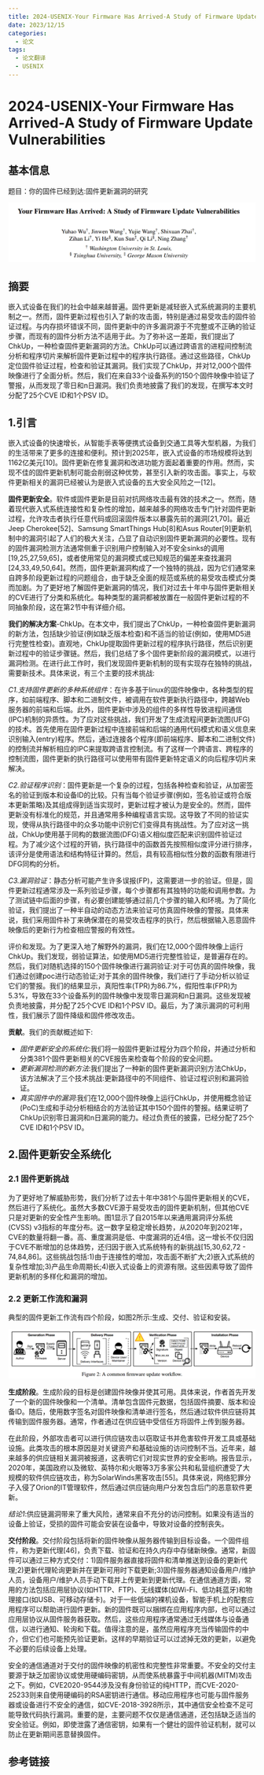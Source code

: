 ```yaml
---
title: 2024-USENIX-Your Firmware Has Arrived-A Study of Firmware Update Vulnerabilities
date: 2023/12/15
categories:
  - 论文
tags:
  - 论文翻译
  - USENIX
---
```

# 2024-USENIX-Your Firmware Has Arrived-A Study of Firmware Update Vulnerabilities
## 基本信息
题目：你的固件已经到达:固件更新漏洞的研究

![](2024-USENIX-Your%20Firmware%20Has%20Arrived-A%20Study%20of%20Firmware%20Update%20Vulnerabilities/image-20231215164038033.png)

## 摘要
嵌入式设备在我们的社会中越来越普遍。固件更新是减轻嵌入式系统漏洞的主要机制之一。然而，固件更新过程也引入了新的攻击面，特别是通过易受攻击的固件验证过程。与内存损坏错误不同，固件更新中的许多漏洞源于不完整或不正确的验证步骤，而现有的固件分析方法不适用于此。为了弥补这一差距，我们提出了ChkUp，一种检查固件更新漏洞的方法。ChkUp可以通过跨语言的进程间控制流分析和程序切片来解析固件更新过程中的程序执行路径。通过这些路径，ChkUp定位固件验证过程，检查和验证其漏洞。我们实现了ChkUp，并对12,000个固件映像进行了全面分析。然后，我们在来自33个设备系列的150个固件映像中验证了警报，从而发现了零日和n日漏洞。我们负责地披露了我们的发现，在撰写本文时分配了25个CVE ID和1个PSV ID。

## 1.引言
嵌入式设备的快速增长，从智能手表等便携式设备到交通工具等大型机器，为我们的生活带来了更多的连接和便利。预计到2025年，嵌入式设备的市场规模将达到1162亿美元[10]。固件更新在修复漏洞和改进功能方面起着重要的作用。然而，实现不佳的固件更新机制可能会削弱这种优势，甚至引入新的攻击面。事实上，与软件更新相关的漏洞已经被认为是嵌入式设备的五大安全风险之一[12]。

**固件更新安全**。软件或固件更新是目前对抗网络攻击最有效的技术之一。然而，随着现代嵌入式系统连接性和复杂性的增加，越来越多的网络攻击专门针对固件更新过程，允许攻击者执行任意代码或回滚固件版本以暴露先前的漏洞[21,70]。最近Jeep Cherokee[52]、Samsung SmartThings Hub[8]和Asus Router[9]更新机制中的漏洞引起了人们的极大关注，凸显了自动识别固件更新漏洞的必要性。现有的固件漏洞检测方法通常侧重于识别用户控制输入对不安全sinks的调用[19,25,27,59,65]，或者使用常见的漏洞模式或已知规范的偏差来查找漏洞[24,33,49,50,64]。然而，固件更新漏洞构成了一个独特的挑战，因为它们通常来自跨多阶段更新过程的问题组合，由于缺乏全面的规范或系统的易受攻击模式分类而加剧。为了更好地了解固件更新漏洞的情况，我们对过去十年中与固件更新相关的CVE进行了分类和系统化。每种类型的漏洞都被放置在一般固件更新过程的不同抽象阶段，这在第2节中有详细介绍。

**我们的解决方案**-ChkUp。在本文中，我们提出了ChkUp，一种检查固件更新漏洞的新方法，包括缺少验证(例如缺乏版本检查)和不适当的验证(例如，使用MD5进行完整性检查)。直观地，ChkUp提取固件更新过程的程序执行路径，然后识别更新过程中的验证步骤链。然后，我们总结了多个固件更新阶段的漏洞模式，以进行漏洞检测。在进行此工作时，我们发现固件更新机制的现有实现存在独特的挑战，需要新技术。具体来说，有三个主要的技术挑战:

*C1.支持固件更新的多种系统组件*：在许多基于linux的固件映像中，各种类型的程序，如前端程序、脚本和二进制文件，被调用在软件更新执行路径中，跨越Web服务器的前端和后端。此外，固件更新中涉及的组件的多样性导致进程间通信(IPC)机制的异质性。为了应对这些挑战，我们开发了生成流程间更新流图(UFG)的技术。首先使用在固件更新过程中连接前端和后端的通用代码模式和语义信息来识别输入(entry)程序。然后，通过连接各个程序(即前端程序、脚本和二进制文件)的控制流并解析相应的IPC来提取跨语言控制流。有了这样一个跨语言、跨程序的控制流图，固件更新的执行路径可以使用带有固件更新特定语义的向后程序切片来解决。

*C2.验证程序识别*：固件更新是一个复杂的过程，包括各种检查和验证，从加密签名的验证到版本和设备ID的比较。只有当每个验证步骤(例如，签名验证或符合版本更新策略)及其组成得到适当实现时，更新过程才被认为是安全的。然而，固件更新没有标准化的规范，并且通常用多种编程语言实现。这导致了不同的验证实现，使得从执行路径中的众多功能中识别它们变得具有挑战性。为了应对这一挑战，ChkUp使用基于同构的数据流图(DFG)语义相似度匹配来识别固件验证过程。为了减少这个过程的开销，执行路径中的函数首先按照相似度评分进行排序，该评分是使用语法和结构特征计算的。然后，具有较高相似性分数的函数有限进行DFG同构的分析。

*C3.漏洞验证*：静态分析可能产生许多误报(FP)，这需要进一步的验证。但是，固件更新过程通常涉及一系列验证步骤，每个步骤都有其独特的功能和调用参数。为了测试链中后面的步骤，有必要创建能够通过前几个步骤的输入和环境。为了简化验证，我们提出了一种半自动的动态方法来验证可仿真固件映像的警报。具体来说，我们采用固件补丁来确保潜在的易受攻击程序的执行，然后根据输入恶意固件映像后的更新行为检查相应警报的有效性。

评价和发现。为了更深入地了解野外的漏洞，我们在12,000个固件映像上运行ChkUp。我们发现，弱验证算法，如使用MD5进行完整性验证，是普遍存在的。然后，我们对随机选择的150个固件映像进行漏洞验证:对于可仿真的固件映像，我们通过创建poc进行动态验证;对于其余的固件映像，我们进行了手动分析以验证它们的警报。我们的结果显示，真阳性率(TPR)为86.7%，假阳性率(FPR)为5.3%，导致在33个设备系列的固件映像中发现零日漏洞和n日漏洞。这些发现被负责地披露，并分配了25个CVE ID和1个PSV ID。最后，为了演示漏洞的可利用性，我们展示了固件降级和固件修改攻击。

**贡献**。我们的贡献概述如下:

- *固件更新安全的系统化*:我们将一般固件更新过程分为四个阶段，并通过分析和分类381个固件更新相关的CVE报告来检查每个阶段的安全问题。
- *更新漏洞检测的新方法*:我们提出了一种新的固件更新漏洞识别方法ChkUp，该方法解决了三个技术挑战:更新路径中的不同组件、验证过程识别和漏洞验证。
- *真实固件中的漏洞*:我们在12,000个固件映像上运行ChkUp，并使用概念验证(PoC)生成和手动分析相结合的方法验证其中150个固件的警报。结果证明了ChkUp识别零日漏洞和n日漏洞的能力。经过负责任的披露，已经分配了25个CVE ID和1个PSV ID。

## 2.固件更新安全系统化
### 2.1 固件更新挑战
为了更好地了解威胁形势，我们分析了过去十年中381个与固件更新相关的CVE，然后进行了系统化。虽然大多数CVE源于易受攻击的固件更新机制，但其他CVE只是对更新的安全性产生影响。图1显示了自2015年以来通用漏洞评分系统(CVSS) v3指标的年度分布。这一数字呈稳定增长趋势，从2020年到2021年，CVE的数量将翻一番。高、重度漏洞是低、中度漏洞的近4倍。这一增长不仅归因于CVE不断增加的总体趋势，还归因于嵌入式系统特有的新挑战[15,30,62,72 - 74,84,86]。这些挑战包括:1)由于连接性的增加，攻击面不断扩大;2)嵌入式系统的复杂性增加;3)产品生命周期长;4)嵌入式设备上的资源有限。这些因素导致了固件更新机制的多样化和漏洞的增加。

### 2.2 更新工作流和漏洞
典型的固件更新工作流有四个阶段，如图2所示:生成、交付、验证和安装。

![](2024-USENIX-Your%20Firmware%20Has%20Arrived-A%20Study%20of%20Firmware%20Update%20Vulnerabilities/image-20231215185954179.png)

**生成阶段**。生成阶段的目标是创建固件映像并使其可用。具体来说，作者首先开发了一个新的固件映像和一个清单。清单包含固件元数据，包括固件摘要、版本和设备ID。随后，使用数字签名对固件映像和清单进行签名，然后通过软件供应链将其传输到固件服务器。通常，作者通过在供应链中受信任方将固件上传到服务器。

在此阶段，外部攻击者可以进行供应链攻击以窃取证书并危害软件开发工具或基础设施。此类攻击的根本原因是对关键资产和基础设施的访问控制不当。近年来，越来越多的供应链相关漏洞被报道，这表明它们对现实世界的安全影响。报告显示，2020年，美国政府以及微软、英特尔和火眼等3万多家公共和私营组织遭受了大规模的软件供应链攻击，称为SolarWinds黑客攻击[55]。具体来说，网络犯罪分子入侵了Orion的IT管理软件，然后通过供应链向用户分发包含后门的恶意软件更新。

*结论1*:供应链漏洞带来了重大风险，通常来自不充分的访问控制。如果没有适当的设备上验证，受损的固件可能会安装在设备中，导致对设备的控制丧失。

**交付阶段**。交付阶段包括将新的固件映像从服务器传输到目标设备。一个固件组件，称为更新代理[46]，负责下载、验证和在持久内存中存储新映像。通常，新固件可以通过三种方式交付：1)固件服务器直接将固件和清单推送到设备的更新代理;2)更新代理轮询更新并在更新可用时下载更新;3)固件服务器通知设备用户/维护人员，设备用户/维护人员手动下载并上传更新到更新代理。在通信通道方面，常用的方法包括应用层协议(如HTTP、FTP)、无线媒体(如Wi-Fi、低功耗蓝牙)和物理接口(如USB、可移动存储卡)。对于一些低端的裸机设备，智能手机上的配套应用程序可以帮助进行固件更新。新的固件既可以捆绑在应用程序内部，也可以通过应用层协议从固件服务器获取。然后，这些应用程序通常通过无线媒体与设备通信，以进行通知、轮询和下载。值得注意的是，虽然应用程序充当传输固件的中介，但它们也可能预先验证更新。这样的早期验证可以过滤掉无效的更新，以避免不必要的后续设备上处理。

安全的通信通道对于交付的固件映像的机密性和完整性非常重要。不安全的交付主要源于缺乏加密协议或使用硬编码密钥，从而使系统暴露于中间机器(MITM)攻击之下。例如，CVE2020-9544涉及没有身份验证的纯HTTP，而CVE-2020-25233则来自使用硬编码的RSA密钥进行通信。移动应用程序也可能与固件服务器或设备进行不安全的通信，如CVE-2018-3928所示，其中通信安全检查不足可能导致代码执行漏洞。重要的是，主要问题不仅仅是通信通道，还包括缺乏适当的安全验证。例如，即使泄露了通信密钥，如果有一个健壮的固件验证机制，就可以防止在更新期间恶意替换固件。





## 参考链接

